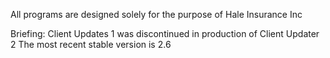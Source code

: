All programs are designed solely for the purpose of Hale Insurance Inc

Briefing: Client Updates 1 was discontinued in production of Client Updater 2
The most recent stable version is 2.6
